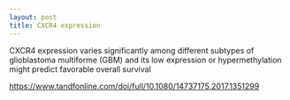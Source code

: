```yaml
---
layout: post
title: CXCR4 expression
---
```


CXCR4 expression varies significantly among different subtypes of glioblastoma multiforme (GBM) and its low expression or hypermethylation might predict favorable overall survival

<https://www.tandfonline.com/doi/full/10.1080/14737175.2017.1351299>
